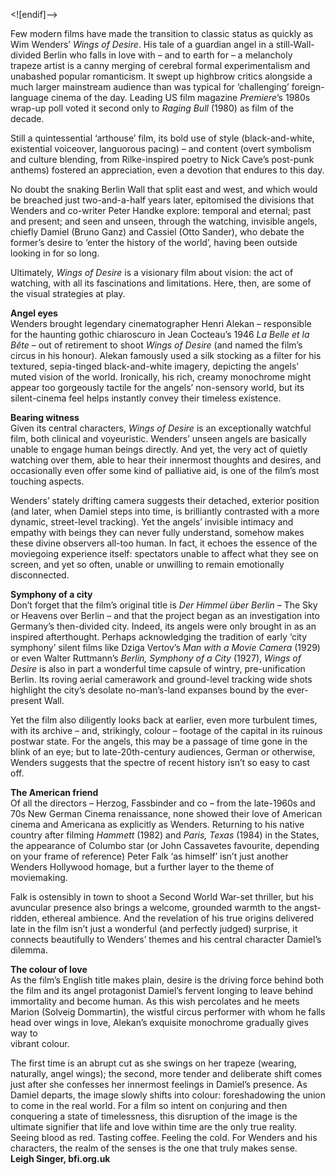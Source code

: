 

<![endif]-->

Few modern films have made the transition to classic status as quickly as  
Wim Wenders’ _Wings of Desire_. His tale of a guardian angel in a still-Wall-divided Berlin who falls in love with – and to earth for – a melancholy trapeze artist is a canny merging of cerebral formal experimentalism and unabashed popular romanticism. It swept up highbrow critics alongside a much larger mainstream audience than was typical for ‘challenging’ foreign-language cinema of the day. Leading US film magazine _Premiere_’s 1980s wrap-up poll voted it second only to _Raging Bull_ (1980) as film of the decade.

Still a quintessential ‘arthouse’ film, its bold use of style (black-and-white, existential voiceover, languorous pacing) – and content (overt symbolism and culture blending, from Rilke-inspired poetry to Nick Cave’s post-punk anthems) fostered an appreciation, even a devotion that endures to this day.

No doubt the snaking Berlin Wall that split east and west, and which would be breached just two-and-a-half years later, epitomised the divisions that Wenders and co-writer Peter Handke explore: temporal and eternal; past and present; and seen and unseen, through the watching, invisible angels, chiefly Damiel (Bruno Ganz) and Cassiel (Otto Sander), who debate the former’s desire to ‘enter the history of the world’, having been outside looking in for so long.

Ultimately, _Wings of Desire_ is a visionary film about vision: the act of watching, with all its fascinations and limitations. Here, then, are some of the visual strategies at play.

**Angel eyes**  
Wenders brought legendary cinematographer Henri Alekan – responsible for the haunting gothic chiaroscuro in Jean Cocteau’s 1946 _La Belle et la Bête_ – out of retirement to shoot _Wings of Desire_ (and named the film’s circus in his honour). Alekan famously used a silk stocking as a filter for his textured, sepia-tinged black-and-white imagery, depicting the angels’ muted vision of the world. Ironically, his rich, creamy monochrome might appear too gorgeously tactile for the angels’ non-sensory world, but its silent-cinema feel helps instantly convey their timeless existence.

**Bearing witness**  
Given its central characters, _Wings of Desire_ is an exceptionally watchful film, both clinical and voyeuristic. Wenders’ unseen angels are basically unable to engage human beings directly. And yet, the very act of quietly watching over them, able to hear their innermost thoughts and desires, and occasionally even offer some kind of palliative aid, is one of the film’s most touching aspects.

Wenders’ stately drifting camera suggests their detached, exterior position (and later, when Damiel steps into time, is brilliantly contrasted with a more dynamic, street-level tracking). Yet the angels’ invisible intimacy and empathy with beings they can never fully understand, somehow makes these divine observers all-too human. In fact, it echoes the essence of the moviegoing experience itself: spectators unable to affect what they see on screen, and yet so often, unable or unwilling to remain emotionally disconnected.

**Symphony of a city**  
Don’t forget that the film’s original title is _Der Himmel über Berlin_ – The Sky or Heavens over Berlin – and that the project began as an investigation into Germany’s then-divided city. Indeed, its angels were only brought in as an inspired afterthought. Perhaps acknowledging the tradition of early ‘city symphony’ silent films like Dziga Vertov’s _Man with a Movie Camera_ (1929) or even Walter Ruttmann’s _Berlin, Symphony of a City_ (1927), _Wings of Desire_ is also in part a wonderful time capsule of wintry, pre-unification Berlin. Its roving aerial camerawork and ground-level tracking wide shots highlight the city’s desolate no-man’s-land expanses bound by the ever-present Wall.

Yet the film also diligently looks back at earlier, even more turbulent times, with its archive – and, strikingly, colour – footage of the capital in its ruinous postwar state. For the angels, this may be a passage of time gone in the blink of an eye; but to late-20th-century audiences, German or otherwise, Wenders suggests that the spectre of recent history isn’t so easy to cast off.

**The American friend**  
Of all the directors – Herzog, Fassbinder and co – from the late-1960s and 70s New German Cinema renaissance, none showed their love of American cinema and Americana as explicitly as Wenders. Returning to his native country after filming _Hammett_ (1982) and _Paris, Texas_ (1984) in the States, the appearance of Columbo star (or John Cassavetes favourite, depending on your frame of reference) Peter Falk ‘as himself’ isn’t just another Wenders Hollywood homage, but a further layer to the theme of moviemaking.

Falk is ostensibly in town to shoot a Second World War-set thriller, but his avuncular presence also brings a welcome, grounded warmth to the angst-ridden, ethereal ambience. And the revelation of his true origins delivered late in the film isn’t just a wonderful (and perfectly judged) surprise, it connects beautifully to Wenders’ themes and his central character Damiel’s dilemma.

**The colour of love**  
As the film’s English title makes plain, desire is the driving force behind both the film and its angel protagonist Damiel’s fervent longing to leave behind immortality and become human. As this wish percolates and he meets Marion (Solveig Dommartin), the wistful circus performer with whom he falls head over wings in love, Alekan’s exquisite monochrome gradually gives way to  
vibrant colour.

The first time is an abrupt cut as she swings on her trapeze (wearing, naturally, angel wings); the second, more tender and deliberate shift comes just after she confesses her innermost feelings in Damiel’s presence. As Damiel departs, the image slowly shifts into colour: foreshadowing the union to come in the real world. For a film so intent on conjuring and then conquering a state of timelessness, this disruption of the image is the ultimate signifier that life and love within time are the only true reality. Seeing blood as red. Tasting coffee. Feeling the cold. For Wenders and his characters, the realm of the senses is the one that truly makes sense.  
**Leigh Singer, bfi.org.uk**  
<br>
<!--stackedit_data:
eyJoaXN0b3J5IjpbLTE4ODkyNTUzMl19
-->